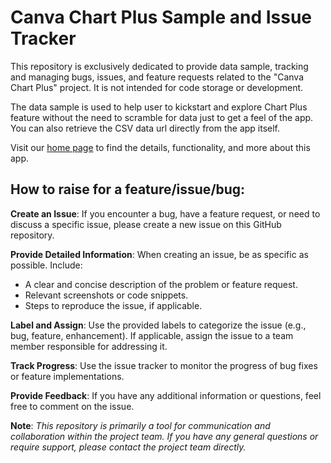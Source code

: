# Canva Chart Plus Sample and Issue Tracker

This repository is exclusively dedicated to provide data sample, tracking and managing bugs, issues, and feature requests related to the "Canva Chart Plus" project. It is not intended for code storage or development.

The data sample is used to help user to kickstart and explore Chart Plus feature without the need to scramble for data just to get a feel of the app. You can also retrieve the CSV data url directly from the app itself.

Visit our [home page](https://chartplus.choong.pw) to find the details, functionality, and more about this app.

## How to raise for a feature/issue/bug:
**Create an Issue**: If you encounter a bug, have a feature request, or need to discuss a specific issue, please create a new issue on this GitHub repository.

**Provide Detailed Information**: When creating an issue, be as specific as possible. Include:
- A clear and concise description of the problem or feature request.
- Relevant screenshots or code snippets.
- Steps to reproduce the issue, if applicable.

**Label and Assign**: Use the provided labels to categorize the issue (e.g., bug, feature, enhancement). If applicable, assign the issue to a team member responsible for addressing it.

**Track Progress**: Use the issue tracker to monitor the progress of bug fixes or feature implementations.

**Provide Feedback**: If you have any additional information or questions, feel free to comment on the issue.

**Note**: _This repository is primarily a tool for communication and collaboration within the project team. If you have any general questions or require support, please contact the project team directly._
